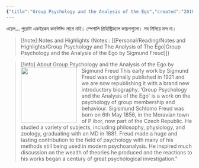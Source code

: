 ```yaml
---
{"title":"Group Psychology and the Analysis of the Ego","created":"2018-12-08T00:00:00+06:00","updated":"2023-01-08T19:39:26+06:00","read_count":"1","authors":["Sigmund Freud","Peter Gay","James Strachey"],"isbn10":393007707,"rating":3,"dg-publish":true,"reviewed":true,"log":[{"status":"Read","timestamp":"2019-11-18T00:00:00+06:00"},{"status":"To Read","timestamp":"2018-12-08T00:00:00+06:00"}],"cover":"https://images-na.ssl-images-amazon.com/images/S/compressed.photo.goodreads.com/books/1348726298i/97739.jpg","dg-metatags":{"og:image":"https://images-na.ssl-images-amazon.com/images/S/compressed.photo.goodreads.com/books/1348726298i/97739.jpg"},"tags":["psychology"],"status":"Read","dg-path":"Reading/Books/Read/Group Psychology and the Analysis of the Ego by Sigmund Freud.md","permalink":"/reading/books/read/group-psychology-and-the-analysis-of-the-ego-by-sigmund-freud/","metatags":{"og:image":"https://images-na.ssl-images-amazon.com/images/S/compressed.photo.goodreads.com/books/1348726298i/97739.jpg"},"dgPassFrontmatter":true,"noteIcon":"1"}
---
```


ওয়েল… পুরোটা একইরকম কনভিন্সিং লাগে নাই। স্পেশালি প্রিহিস্ট্রিক্যাল জায়গাগুলো। সব মিলিয়ে মন্দ না।

> [!note] Notes and Highlights
> (Notes:: [[Personal/Reading/Notes and Highlights/Group Psychology and The Analysis of The Ego\|Group Psychology and the Analysis of the Ego by Sigmund Freud]])

> [!info] About Group Psychology and the Analysis of the Ego by Sigmund Freud
><img src="https://books.google.com/books/content?id=JI2LoAEACAAJ&printsec=frontcover&img=1&zoom=1&source=gbs_api" style="float: left; margin-right: 1em;width: 150px; height: auto;" /> This early work by Sigmund Freud was originally published in 1921 and we are now republishing it with a brand new introductory biography. 'Group Psychology and the Analysis of the Ego' is a work on the psychology of group membership and behaviour. Sigismund Schlomo Freud was born on 6th May 1856, in the Moravian town of P ibor, now part of the Czech Republic. He studied a variety of subjects, including philosophy, physiology, and zoology, graduating with an MD in 1881. Freud made a huge and lasting contribution to the field of psychology with many of his methods still being used in modern psychoanalysis. He inspired much discussion on the wealth of theories he produced and the reactions to his works began a century of great psychological investigation."